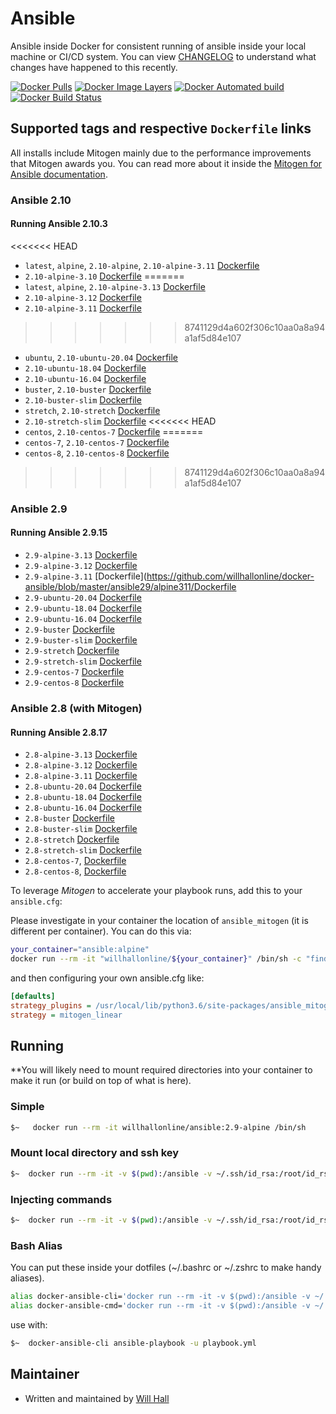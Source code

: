 # Ansible

Ansible inside Docker for consistent running of ansible inside your local machine or CI/CD system. You can view [CHANGELOG](https://github.com/willhallonline/docker-ansible/blob/master/CHANGELOG.md) to understand what changes have happened to this recently.

[![Docker Pulls](https://img.shields.io/docker/pulls/willhallonline/ansible.svg "Docker Pulls")][hub] [![](https://images.microbadger.com/badges/image/willhallonline/ansible.svg "Docker Image Layers")](https://microbadger.com/images/willhallonline/ansible "Get your own image badge on microbadger.com") [![Docker Automated build](https://img.shields.io/docker/automated/willhallonline/ansible.svg "Docker Automated Build")][hub] [![Docker Build Status](https://img.shields.io/docker/build/willhallonline/ansible.svg "Docker Build Status")][hub]

## Supported tags and respective ```Dockerfile``` links

All installs include Mitogen mainly due to the performance improvements that Mitogen awards you. You can read more about it inside the [Mitogen for Ansible documentation](https://mitogen.readthedocs.io/en/stable/ansible.html).

### Ansible 2.10

#### Running Ansible 2.10.3

<<<<<<< HEAD
* `latest`, `alpine`, `2.10-alpine`, `2.10-alpine-3.11` [Dockerfile](https://github.com/willhallonline/docker-ansible/blob/master/ansible210/alpine311/Dockerfile)
* `2.10-alpine-3.10` [Dockerfile](https://github.com/willhallonline/docker-ansible/blob/master/ansible210/alpine310/Dockerfile)
=======
* `latest`, `alpine`, `2.10-alpine-3.13` [Dockerfile](https://github.com/willhallonline/docker-ansible/blob/master/ansible210/alpine313/Dockerfile)
* `2.10-alpine-3.12` [Dockerfile](https://github.com/willhallonline/docker-ansible/blob/master/ansible210/alpine312/Dockerfile)
* `2.10-alpine-3.11` [Dockerfile](https://github.com/willhallonline/docker-ansible/blob/master/ansible210/alpine311/Dockerfile)
>>>>>>> 8741129d4a602f306c10aa0a8a94a1af5d84e107
* `ubuntu`, `2.10-ubuntu-20.04` [Dockerfile](https://github.com/willhallonline/docker-ansible/blob/master/ansible210/ubuntu2004/Dockerfile)
* `2.10-ubuntu-18.04` [Dockerfile](https://github.com/willhallonline/docker-ansible/blob/master/ansible210/ubuntu1804/Dockerfile)
* `2.10-ubuntu-16.04` [Dockerfile](https://github.com/willhallonline/docker-ansible/blob/master/ansible210/ubuntu1604/Dockerfile)
* `buster`, `2.10-buster` [Dockerfile](https://github.com/willhallonline/docker-ansible/blob/master/ansible210/debian-buster/Dockerfile)
* `2.10-buster-slim` [Dockerfile](https://github.com/willhallonline/docker-ansible/blob/master/ansible210/debian-buster-slim/Dockerfile)
* `stretch`, `2.10-stretch` [Dockerfile](https://github.com/willhallonline/docker-ansible/blob/master/ansible210/debian-stretch/Dockerfile)
* `2.10-stretch-slim` [Dockerfile](https://github.com/willhallonline/docker-ansible/blob/master/ansible210/debian-stretch-slim/Dockerfile)
<<<<<<< HEAD
* `centos`, `2.10-centos-7` [Dockerfile](https://github.com/willhallonline/docker-ansible/blob/master/ansible210/centos7/Dockerfile)
=======
* `centos-7`, `2.10-centos-7` [Dockerfile](https://github.com/willhallonline/docker-ansible/blob/master/ansible210/centos7/Dockerfile)
* `centos-8`, `2.10-centos-8` [Dockerfile](https://github.com/willhallonline/docker-ansible/blob/master/ansible210/centos8/Dockerfile)
>>>>>>> 8741129d4a602f306c10aa0a8a94a1af5d84e107

### Ansible 2.9

#### Running Ansible 2.9.15

* `2.9-alpine-3.13` [Dockerfile](https://github.com/willhallonline/docker-ansible/blob/master/ansible29/alpine313/Dockerfile)
* `2.9-alpine-3.12` [Dockerfile](https://github.com/willhallonline/docker-ansible/blob/master/ansible29/alpine312/Dockerfile)
* `2.9-alpine-3.11` [Dockerfile](https://github.com/willhallonline/docker-ansible/blob/master/ansible29/alpine311/Dockerfile
* `2.9-ubuntu-20.04` [Dockerfile](https://github.com/willhallonline/docker-ansible/blob/master/ansible29/ubuntu2004/Dockerfile)
* `2.9-ubuntu-18.04` [Dockerfile](https://github.com/willhallonline/docker-ansible/blob/master/ansible29/ubuntu1804/Dockerfile)
* `2.9-ubuntu-16.04` [Dockerfile](https://github.com/willhallonline/docker-ansible/blob/master/ansible29/ubuntu1604/Dockerfile)
* `2.9-buster` [Dockerfile](https://github.com/willhallonline/docker-ansible/blob/master/ansible29/debian-buster/Dockerfile)
* `2.9-buster-slim` [Dockerfile](https://github.com/willhallonline/docker-ansible/blob/master/ansible29/debian-buster-slim/Dockerfile)
* `2.9-stretch` [Dockerfile](https://github.com/willhallonline/docker-ansible/blob/master/ansible29/debian-stretch/Dockerfile)
* `2.9-stretch-slim` [Dockerfile](https://github.com/willhallonline/docker-ansible/blob/master/ansible29/debian-stretch-slim/Dockerfile)
* `2.9-centos-7` [Dockerfile](https://github.com/willhallonline/docker-ansible/blob/master/ansible29/centos7/Dockerfile)
* `2.9-centos-8` [Dockerfile](https://github.com/willhallonline/docker-ansible/blob/master/ansible29/centos7/Dockerfile)

### Ansible 2.8 (with Mitogen)

#### Running Ansible 2.8.17

* `2.8-alpine-3.13` [Dockerfile](https://github.com/willhallonline/docker-ansible/blob/master/ansible28/alpine313/Dockerfile)
* `2.8-alpine-3.12` [Dockerfile](https://github.com/willhallonline/docker-ansible/blob/master/ansible28/alpine312/Dockerfile)
* `2.8-alpine-3.11` [Dockerfile](https://github.com/willhallonline/docker-ansible/blob/master/ansible28/alpine311/Dockerfile)
* `2.8-ubuntu-20.04` [Dockerfile](https://github.com/willhallonline/docker-ansible/blob/master/ansible29/ubuntu1604/Dockerfile)
* `2.8-ubuntu-18.04` [Dockerfile](https://github.com/willhallonline/docker-ansible/blob/master/ansible28/ubuntu1804/Dockerfile)
* `2.8-ubuntu-16.04` [Dockerfile](https://github.com/willhallonline/docker-ansible/blob/master/ansible28/ubuntu1604/Dockerfile)
* `2.8-buster` [Dockerfile](https://github.com/willhallonline/docker-ansible/blob/master/ansible28/debian-stretch/Dockerfile)
* `2.8-buster-slim` [Dockerfile](https://github.com/willhallonline/docker-ansible/blob/master/ansible28/debian-stretch-slim/Dockerfile)
* `2.8-stretch` [Dockerfile](https://github.com/willhallonline/docker-ansible/blob/master/ansible28/debian-stretch/Dockerfile)
* `2.8-stretch-slim` [Dockerfile](https://github.com/willhallonline/docker-ansible/blob/master/ansible28/debian-stretch-slim/Dockerfile)
* `2.8-centos-7`, [Dockerfile](https://github.com/willhallonline/docker-ansible/blob/master/ansible28/centos7/Dockerfile)
* `2.8-centos-8`, [Dockerfile](https://github.com/willhallonline/docker-ansible/blob/master/ansible28/centos7/Dockerfile)

To leverage *Mitogen* to accelerate your playbook runs, add this to your ```ansible.cfg```:

Please investigate in your container the location of `ansible_mitogen` (it is different per container). You can do this via:

```bash
your_container="ansible:alpine"
docker run --rm -it "willhallonline/${your_container}" /bin/sh -c "find / -type d | grep "ansible_mitogen/plugins" | sort | head -n 1"
```

and then configuring your own ansible.cfg like:

```ini
[defaults]
strategy_plugins = /usr/local/lib/python3.6/site-packages/ansible_mitogen/plugins/
strategy = mitogen_linear
```

## Running

**You will likely need to mount required directories into your container to make it run (or build on top of what is here).

### Simple

```bash
$~   docker run --rm -it willhallonline/ansible:2.9-alpine /bin/sh
```

### Mount local directory and ssh key

```bash
$~  docker run --rm -it -v $(pwd):/ansible -v ~/.ssh/id_rsa:/root/id_rsa willhallonline/ansible:2.9-alpine /bin/sh
```

### Injecting commands

```bash
$~  docker run --rm -it -v $(pwd):/ansible -v ~/.ssh/id_rsa:/root/id_rsa willhallonline/ansible:2.9-alpine ansible-playbook playbook.yml
```

### Bash Alias

You can put these inside your dotfiles (~/.bashrc or ~/.zshrc to make handy aliases).

```bash
alias docker-ansible-cli='docker run --rm -it -v $(pwd):/ansible -v ~/.ssh/id_rsa:/root/.ssh/id_rsa --workdir=/ansible willhallonline/ansible:2.9-alpine /bin/sh'
alias docker-ansible-cmd='docker run --rm -it -v $(pwd):/ansible -v ~/.ssh/id_rsa:/root/.ssh/id_rsa --workdir=/ansible willhallonline/ansible:2.9-alpine '
```

use with:

```bash
$~  docker-ansible-cli ansible-playbook -u playbook.yml
```

## Maintainer

* Written and maintained by [Will Hall](https://www.willhallonline.co.uk)

[hub]: https://hub.docker.com/r/willhallonline/ansible
[microbadger]: https://microbadger.com/images/willhallonline/ansible
